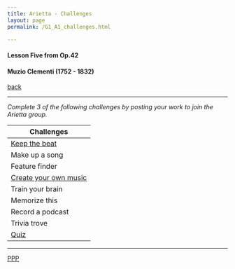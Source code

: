 ```yaml
---
title: Arietta - Challenges
layout: page
permalink: /G1_A1_challenges.html

---
```



#### Lesson Five from Op.42

#### Muzio Clementi (1752 - 1832)

[back](G1_A1_pathway2)

***

*Complete 3 of the following challenges by posting your work to join the Arietta group.*

| Challenges | 
| ------------ | 
| [Keep the beat](G1_A1_clap_challenge.html)       |
| Make up a song      |
| Feature finder	       |
|[Create your own music](G1_A1_improv_challenge.html)|
|Train your brain|
|Memorize this|
|Record a podcast|
|Trivia trove |
|[Quiz](G1_A1_quiz)|


***



[PPP](https://itunes.apple.com/gb/app/abrsm-piano-practice-partner/id891238739?mt=8>)



